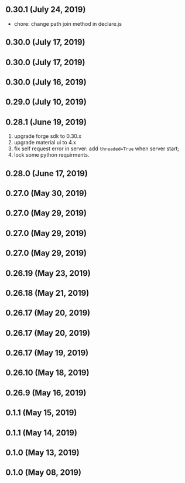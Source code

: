## 0.30.1 (July 24, 2019)

- chore: change path join method in declare.js

## 0.30.0 (July 17, 2019)


## 0.30.0 (July 17, 2019)


## 0.30.0 (July 16, 2019)


## 0.29.0 (July 10, 2019)



## 0.28.1 (June 19, 2019)

1. upgrade forge sdk to 0.30.x
1. upgrade material ui to 4.x
1. fix self request error in server: add `threaded=True` when server start;
1. lock some python requirments.

## 0.28.0 (June 17, 2019)


## 0.27.0 (May 30, 2019)


## 0.27.0 (May 29, 2019)


## 0.27.0 (May 29, 2019)


## 0.27.0 (May 29, 2019)


## 0.26.19 (May 23, 2019)


## 0.26.18 (May 21, 2019)


## 0.26.17 (May 20, 2019)


## 0.26.17 (May 20, 2019)


## 0.26.17 (May 19, 2019)


## 0.26.10 (May 18, 2019)


## 0.26.9 (May 16, 2019)


## 0.1.1 (May 15, 2019)


## 0.1.1 (May 14, 2019)


## 0.1.0 (May 13, 2019)


## 0.1.0 (May 08, 2019)


